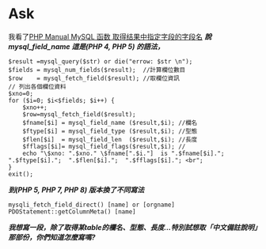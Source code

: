 # Ask


我看了[PHP Manual MySQL 函数 取得结果中指定字段的字段名](https://www.xuchao.org/docs/php/function.mysql-field-name.html)
***說 mysql_field_name 這是(PHP 4, PHP 5) 的語法，***  
```$str    ="select * from EMD ";        //取這個檔案  
$result =mysql_query($str) or die("errow: $str \n");  
$fields = mysql_num_fields($result);  //計算欄位數目  
$row    = mysql_fetch_field($result); //取欄位資訊  
// 列出各個欄位資料  
$xno=0;  
for ($i=0; $i<$fields; $i++) {  
    $xno++;  
    $row=mysql_fetch_field($result);  
    $fname[$i] = mysql_field_name ($result,$i); //欄名  
    $ftype[$i] = mysql_field_type ($result,$i); //型態  
    $flen[$i]  = mysql_field_len  ($result,$i); //長度  
    $fflags[$i]= mysql_field_flags($result,$i); //  
    echo "\$xno: ".$xno." \$fname[".$i."]  is ".$fname[$i].";  ".$ftype[$i].";  ".$flen[$i].";  ".$fflags[$i]."; <br";  
}  
exit();  
```


***到(PHP 5, PHP 7, PHP 8) 版本換了不同寫法***  
```
mysqli_fetch_field_direct() [name] or [orgname]  
PDOStatement::getColumnMeta() [name]  
```
***我想寫一段，除了取得某table的欄名、型態、長度...特別試想取「中文備註說明」那部份，你們知道怎麼寫嗎?***


